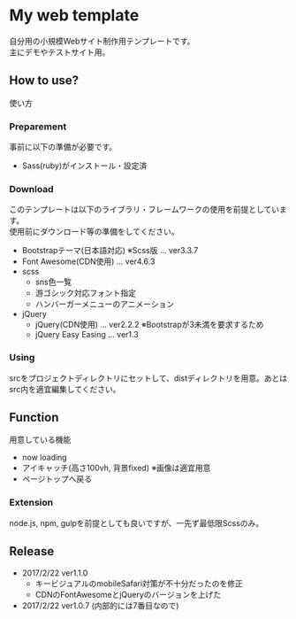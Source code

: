 # My web template

自分用の小規模Webサイト制作用テンプレートです。  
主にデモやテストサイト用。

## How to use?

使い方

### Preparement

事前に以下の準備が必要です。

- Sass(ruby)がインストール・設定済

### Download

このテンプレートは以下のライブラリ・フレームワークの使用を前提としています。  
使用前にダウンロード等の準備をしてください。

- Bootstrapテーマ(日本語対応) ※Scss版 … ver3.3.7
- Font Awesome(CDN使用) … ver4.6.3
- scss
    + sns色一覧
    + 游ゴシック対応フォント指定
    + ハンバーガーメニューのアニメーション
- jQuery
    + jQuery(CDN使用) … ver2.2.2 ※Bootstrapが3未満を要求するため
    + jQuery Easy Easing … ver1.3

### Using

srcをプロジェクトディレクトリにセットして、distディレクトリを用意。あとはsrc内を適宜編集してください。

## Function

用意している機能

- now loading
- アイキャッチ(高さ100vh, 背景fixed) ※画像は適宜用意
- ページトップへ戻る

### Extension

node.js, npm, gulpを前提としても良いですが、一先ず最低限Scssのみ。

## Release

- 2017/2/22 ver1.1.0
    - キービジュアルのmobileSafari対策が不十分だったのを修正
    - CDNのFontAwesomeとjQueryのバージョンを上げた
- 2017/2/22 ver1.0.7 (内部的には7番目なので)
